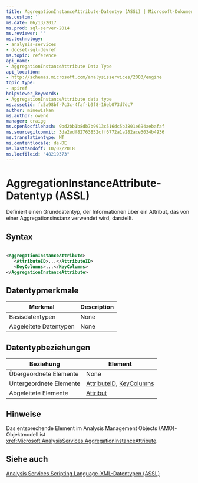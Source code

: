 ```yaml
---
title: AggregationInstanceAttribute-Datentyp (ASSL) | Microsoft-Dokumentation
ms.custom: ''
ms.date: 06/13/2017
ms.prod: sql-server-2014
ms.reviewer: ''
ms.technology:
- analysis-services
- docset-sql-devref
ms.topic: reference
api_name:
- AggregationInstanceAttribute Data Type
api_location:
- http://schemas.microsoft.com/analysisservices/2003/engine
topic_type:
- apiref
helpviewer_keywords:
- AggregationInstanceAttribute data type
ms.assetid: fc5a98bf-7c3c-4faf-b9f8-16eb073d7dc7
author: minewiskan
ms.author: owend
manager: craigg
ms.openlocfilehash: 9bd2bb1b8db7b9913c516dc5b3801e694aebafaf
ms.sourcegitcommit: 3da2edf82763852cff6772a1a282ace3034b4936
ms.translationtype: MT
ms.contentlocale: de-DE
ms.lasthandoff: 10/02/2018
ms.locfileid: "48219373"
---
```

# <a name="aggregationinstanceattribute-data-type-assl"></a>AggregationInstanceAttribute-Datentyp (ASSL)
  Definiert einen Grunddatentyp, der Informationen über ein Attribut, das von einer Aggregationsinstanz verwendet wird, darstellt.  
  
## <a name="syntax"></a>Syntax  
  
```xml  
  
<AggregationInstanceAttribute>  
   <AttributeID>...</AttributeID>  
   <KeyColumns>...</KeyColumns>  
</AggregationInstanceAttribute>  
```  
  
## <a name="data-type-characteristics"></a>Datentypmerkmale  
  
|Merkmal|Description|  
|--------------------|-----------------|  
|Basisdatentypen|None|  
|Abgeleitete Datentypen|None|  
  
## <a name="data-type-relationships"></a>Datentypbeziehungen  
  
|Beziehung|Element|  
|------------------|-------------|  
|Übergeordnete Elemente|None|  
|Untergeordnete Elemente|[AttributeID](../properties/id-element-assl.md), [KeyColumns](../collections/columns-element-assl.md)|  
|Abgeleitete Elemente|[Attribut](../objects/attribute-element-assl.md)|  
  
## <a name="remarks"></a>Hinweise  
 Das entsprechende Element im Analysis Management Objects (AMO)-Objektmodell ist <xref:Microsoft.AnalysisServices.AggregationInstanceAttribute>.  
  
## <a name="see-also"></a>Siehe auch  
 [Analysis Services Scripting Language-XML-Datentypen &#40;ASSL&#41;](analysis-services-scripting-language-xml-data-types-assl.md)  
  
  
